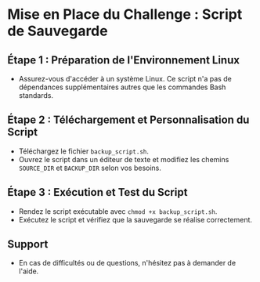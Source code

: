 # Mise en Place du Challenge : Script de Sauvegarde

## Étape 1 : Préparation de l'Environnement Linux

- Assurez-vous d'accéder à un système Linux. Ce script n'a pas de dépendances supplémentaires autres que les commandes Bash standards.

## Étape 2 : Téléchargement et Personnalisation du Script

- Téléchargez le fichier `backup_script.sh`.
- Ouvrez le script dans un éditeur de texte et modifiez les chemins `SOURCE_DIR` et `BACKUP_DIR` selon vos besoins.

## Étape 3 : Exécution et Test du Script

- Rendez le script exécutable avec `chmod +x backup_script.sh`.
- Exécutez le script et vérifiez que la sauvegarde se réalise correctement.

## Support

- En cas de difficultés ou de questions, n'hésitez pas à demander de l'aide.
